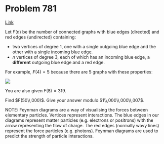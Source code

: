 # Problem 781

[Link](https://projecteuler.net/problem=781)

Let $F(n)$ be the number of connected graphs with blue edges (directed) and red edges (undirected) containing:

*   two vertices of degree $1$, one with a single outgoing blue edge and the other with a single incoming blue edge.
*   $n$ vertices of degree $3$, each of which has an incoming blue edge, a **different** outgoing blue edge and a red edge.

For example, $F(4)=5$ because there are $5$ graphs with these properties:

![](resources/images/0781_feynman_diagrams.jpg?1678992055) 

You are also given $F(8)=319$.

Find $F(50\\,000)$. Give your answer modulo $1\\,000\\,000\\,007$.

NOTE: Feynman diagrams are a way of visualising the forces between elementary particles. Vertices represent interactions. The blue edges in our diagrams represent matter particles (e.g. electrons or positrons) with the arrow representing the flow of charge. The red edges (normally wavy lines) represent the force particles (e.g. photons). Feynman diagrams are used to predict the strength of particle interactions.

